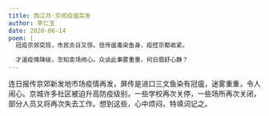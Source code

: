 ```yaml
---
title: 西江月·京郊疫瘟突发
author: 李仁玉
date: 2020-06-14
poem: |
  冠疫京郊突现，市民炎日又惊。信传瘟毒染鱼身，疫控京都收紧。

  才道疫情降级，怎知卖场闹心。众谈此事雾重重，何日眉舒心静？
---
```


连日报传京郊新发地市场疫情再发，屏传是进口三文鱼染有冠瘟，迷雾重重，令人闹心。京城许多社区被迫升高防疫级别，一些学校再次关停，一些场所再次关闭，部分人员又将再次失去工作。想到这些，心中烦闷，特填词记之。
